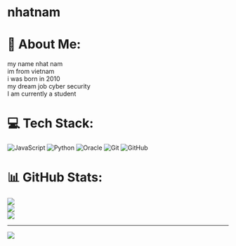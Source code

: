 # nhatnam
# 💫 About Me:
my name nhat nam<br>im from vietnam<br>i was born in 2010<br>my dream job cyber security<br>I am currently a student


# 💻 Tech Stack:
![JavaScript](https://img.shields.io/badge/javascript-%23323330.svg?style=for-the-badge&logo=javascript&logoColor=%23F7DF1E) ![Python](https://img.shields.io/badge/python-3670A0?style=for-the-badge&logo=python&logoColor=ffdd54) ![Oracle](https://img.shields.io/badge/Oracle-F80000?style=for-the-badge&logo=oracle&logoColor=white) ![Git](https://img.shields.io/badge/git-%23F05033.svg?style=for-the-badge&logo=git&logoColor=white) ![GitHub](https://img.shields.io/badge/github-%23121011.svg?style=for-the-badge&logo=github&logoColor=white)
# 📊 GitHub Stats:
![](https://github-readme-stats.vercel.app/api?username=nhatnam&theme=dark&hide_border=false&include_all_commits=false&count_private=false)<br/>
![](https://nirzak-streak-stats.vercel.app/?user=nhatnam&theme=dark&hide_border=false)<br/>
![](https://github-readme-stats.vercel.app/api/top-langs/?username=nhatnam&theme=dark&hide_border=false&include_all_commits=false&count_private=false&layout=compact)

---
[![](https://visitcount.itsvg.in/api?id=nhatnam&icon=0&color=0)](https://visitcount.itsvg.in)

<!-- Proudly created with GPRM ( https://gprm.itsvg.in ) -->
